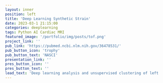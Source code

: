 ```yaml
---
layout: inner
position: left
title: 'Deep Learning Synthetic Strain'
date: 2023-03-1 21:15:00
categories: deeplearning
tags: Python AI Cardiac MRI
featured_image: '/portfolio/img/posts/tof.png'
project_link: ''
pub_link: 'https://pubmed.ncbi.nlm.nih.gov/36478531/'
pub_button_icon: 'trophy'
pub_button_text: 'NASCI'
presentation_link: ''
pres_button_icon: ''
pres_button_text: ''
lead_text: 'Deep learning analysis and unsupervised clustering of left ventricular mechanics in tetralogy of Fallot.'
---
```

